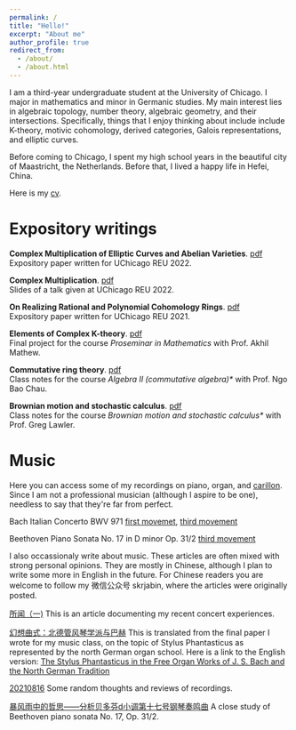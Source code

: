```yaml
---
permalink: /
title: "Hello!"
excerpt: "About me"
author_profile: true
redirect_from: 
  - /about/
  - /about.html
---
```


I am a third-year undergraduate student at the University of Chicago. I major in mathematics and minor in Germanic studies. My main interest lies in algebraic topology, number theory, algebraic geometry, and their intersections. Specifically, things that I enjoy thinking about include include K-theory, motivic cohomology, derived categories, Galois representations, and elliptic curves.

Before coming to Chicago, I spent my high school years in the beautiful city of Maastricht, the Netherlands. Before that, I lived a happy life in Hefei, China.

Here is my [cv](invalid).

Expository writings
======
**Complex Multiplication of Elliptic Curves and Abelian Varieties**. [pdf](https://yunhansheng.github.io/files/complexmultiplication.pdf)\
Expository paper written for UChicago REU 2022.

**Complex Multiplication**. [pdf](https://yunhansheng.github.io/files/REU_presentation__Copy_.pdf)\
Slides of a talk given at UChicago REU 2022.

**On Realizing Rational and Polynomial Cohomology Rings**. [pdf](http://math.uchicago.edu/~may/REU2021/REUPapers/Sheng.pdf)\
Expository paper written for UChicago REU 2021.

**Elements of Complex K-theory**. [pdf](https://yunhansheng.github.io/files/K-theory.pdf)\
Final project for the course *Proseminar in Mathematics* with Prof. Akhil Mathew.

**Commutative ring theory**. [pdf](https://yunhansheng.github.io/files/commalg-notes.pdf)\
Class notes for the course _Algebra II (commutative algebra)*_ with Prof. Ngo Bao Chau.

**Brownian motion and stochastic calculus**. [pdf](https://yunhansheng.github.io/files/385notes.pdf)\
Class notes for the course _Brownian motion and stochastic calculus*_ with Prof. Greg Lawler.

Music
=====
Here you can access some of my recordings on piano, organ, and [carillon](https://rockefeller.uchicago.edu/the-carillon). Since I am not a professional musician (although I aspire to be one), needless to say that they're far from perfect.

Bach Italian Concerto BWV 971 [first movemet](https://www.youtube.com/watch?v=hkrxylmRx6M&ab_channel=AlexSheng), [third movement](invalid)

Beethoven Piano Sonata No. 17 in D minor Op. 31/2 [third movement](https://www.youtube.com/watch?v=e0xY3oCbO94&ab_channel=AlexSheng)

I also occassionaly write about music. These articles are often mixed with strong personal opinions. They are mostly in Chinese, although I plan to write some more in English in the future. For Chinese readers you are welcome to follow my 微信公众号 skrjabin, where the articles were originally posted.

[所闻（一)](https://mp.weixin.qq.com/s/-czhqmV_LL7WGRndT3vSEg) This is an article documenting my recent concert experiences.

[幻想曲式：北德管风琴学派与巴赫](https://mp.weixin.qq.com/s/_mw-4QJDOKoSm0dVjGMLqg) This is translated from the final paper I wrote for my music class, on the topic of Stylus Phantasticus as represented by the north German organ school. Here is a link to the English version: [The Stylus Phantasticus in the Free Organ Works of J. S. Bach and the North German Tradition](yunhansheng.github.io/files/stylus_phantasticus.pdf)

[20210816](https://mp.weixin.qq.com/s/UOr-OVXynU4PzciSk6kH-g) Some random thoughts and reviews of recordings.

[暴风雨中的哲思——分析贝多芬d小调第十七号钢琴奏鸣曲](https://mp.weixin.qq.com/s/_wPQFxA-l9xM0IVSPOoOIg) A close study of Beethoven piano sonata No. 17, Op. 31/2.
